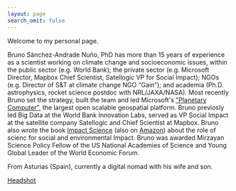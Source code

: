 ```yaml
---
layout: page
search_omit: false
---
```



Welcome to my personal page.

Bruno Sánchez-Andrade Nuño, PhD has more than 15 years of experience as a scientist working on climate change and socioeconomic issues, within the public sector (e.g. World Bank); the private sector (e.g. Microsoft Director, Mapbox Chief Scientist, Satellogic VP for Social Impact); NGOs (e.g. Director of S&T at climate change NGO “Gain”); and academia (Ph.D. astrophysics, rocket science postdoc with NRL/JAXA/NASA). Most recently Bruno set the strategy, built the team and led Microsoft's ["Planetary Computer"](https://planetarycomputer.microsoft.com/), the largest open scalable geospatial platform. Bruno previosly led Big Data at the World Bank Innovation Labs, served as VP Social Impact at the satellite company Satellogic and Chief Scientist at Mapbox. Bruno also wrote the book [Impact Science](https://book.impactscience.dev) (also on [Amazon](https://www.amazon.com/gp/product/B07SN1L4L2/ref=dbs_a_def_rwt_bibl_vppi_i1)) about the role of scienc for social and environmental Impact. Bruno was awarded Mirzayan Science Policy Fellow of the US National Academies of Science and Young Global Leader of the World Economic Forum. 

From Asturias (Spain), currently a digital nomad with his wife and son.

[Headshot](https://brunosan.eu/media/GFC2017s.jpg)
